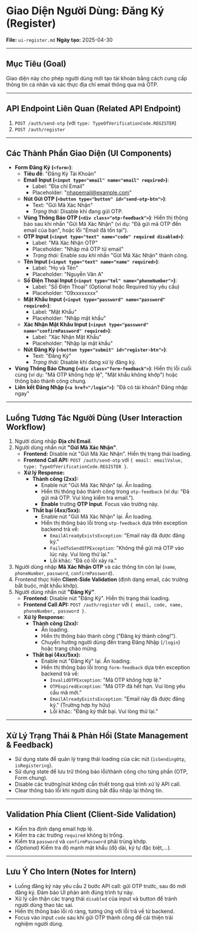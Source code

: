 # Giao Diện Người Dùng: Đăng Ký (Register)

**File:** `ui-register.md`
**Ngày tạo:** 2025-04-30

---

## Mục Tiêu (Goal)

Giao diện này cho phép người dùng mới tạo tài khoản bằng cách cung cấp thông tin cá nhân và xác thực địa chỉ email thông qua mã OTP.

---

## API Endpoint Liên Quan (Related API Endpoint)

1.  `POST /auth/send-otp` (với `type: TypeOfVerificationCode.REGISTER`)
2.  `POST /auth/register`

---

## Các Thành Phần Giao Diện (UI Components)

* **Form Đăng Ký (`<form>`)**:
    * **Tiêu đề**: "Đăng Ký Tài Khoản"
    * **Email Input (`<input type="email" name="email" required>`)**:
        * Label: "Địa chỉ Email"
        * Placeholder: "nhapemail@example.com"
    * **Nút Gửi OTP (`<button type="button" id="send-otp-btn">`)**:
        * Text: "Gửi Mã Xác Nhận"
        * *Trạng thái:* Disable khi đang gửi OTP.
    * **Vùng Thông Báo OTP (`<div class="otp-feedback">`)**: Hiển thị thông báo sau khi nhấn "Gửi Mã Xác Nhận" (ví dụ: "Đã gửi mã OTP đến email của bạn", hoặc lỗi "Email đã tồn tại").
    * **OTP Input (`<input type="text" name="code" required disabled>`)**:
        * Label: "Mã Xác Nhận OTP"
        * Placeholder: "Nhập mã OTP từ email"
        * *Trạng thái:* Enable *sau khi* nhấn "Gửi Mã Xác Nhận" thành công.
    * **Tên Input (`<input type="text" name="name" required>`)**:
        * Label: "Họ và Tên"
        * Placeholder: "Nguyễn Văn A"
    * **Số Điện Thoại Input (`<input type="tel" name="phoneNumber">`)**:
        * Label: "Số Điện Thoại" (Optional hoặc Required tùy yêu cầu)
        * Placeholder: "09xxxxxxxx"
    * **Mật Khẩu Input (`<input type="password" name="password" required>`)**:
        * Label: "Mật Khẩu"
        * Placeholder: "Nhập mật khẩu"
    * **Xác Nhận Mật Khẩu Input (`<input type="password" name="confirmPassword" required>`)**:
        * Label: "Xác Nhận Mật Khẩu"
        * Placeholder: "Nhập lại mật khẩu"
    * **Nút Đăng Ký (`<button type="submit" id="register-btn">`)**:
        * Text: "Đăng Ký"
        * *Trạng thái:* Disable khi đang xử lý đăng ký.
* **Vùng Thông Báo Chung (`<div class="form-feedback">`)**: Hiển thị lỗi cuối cùng (ví dụ: "Mã OTP không hợp lệ", "Mật khẩu không khớp") hoặc thông báo thành công chung.
* **Liên kết Đăng Nhập (`<a href="/login">`)**: "Đã có tài khoản? Đăng nhập ngay"

---

## Luồng Tương Tác Người Dùng (User Interaction Workflow)

1.  Người dùng nhập **Địa chỉ Email**.
2.  Người dùng nhấn nút **"Gửi Mã Xác Nhận"**.
    * **Frontend:** Disable nút "Gửi Mã Xác Nhận". Hiển thị trạng thái loading.
    * **Frontend Call API:** `POST /auth/send-otp` với `{ email: emailValue, type: TypeOfVerificationCode.REGISTER }`.
    * **Xử lý Response:**
        * **Thành công (2xx):**
            * Enable nút "Gửi Mã Xác Nhận" lại. Ẩn loading.
            * Hiển thị thông báo thành công trong `otp-feedback` (ví dụ: "Đã gửi mã OTP. Vui lòng kiểm tra email.").
            * **Enable** trường **OTP Input**. Focus vào trường này.
        * **Thất bại (4xx/5xx):**
            * Enable nút "Gửi Mã Xác Nhận" lại. Ẩn loading.
            * Hiển thị thông báo lỗi trong `otp-feedback` dựa trên exception backend trả về:
                * `EmailAlreadyExistsException`: "Email này đã được đăng ký."
                * `FailedToSendOTPException`: "Không thể gửi mã OTP vào lúc này. Vui lòng thử lại."
                * Lỗi khác: "Đã có lỗi xảy ra."
3.  Người dùng nhập **Mã Xác Nhận OTP** và các thông tin còn lại (`name`, `phoneNumber`, `password`, `confirmPassword`).
4.  Frontend thực hiện **Client-Side Validation** (định dạng email, các trường bắt buộc, mật khẩu khớp).
5.  Người dùng nhấn nút **"Đăng Ký"**.
    * **Frontend:** Disable nút "Đăng Ký". Hiển thị trạng thái loading.
    * **Frontend Call API:** `POST /auth/register` với `{ email, code, name, phoneNumber, password }`.
    * **Xử lý Response:**
        * **Thành công (2xx):**
            * Ẩn loading.
            * Hiển thị thông báo thành công ("Đăng ký thành công!").
            * Chuyển hướng người dùng đến trang Đăng Nhập (`/login`) hoặc trang chào mừng.
        * **Thất bại (4xx/5xx):**
            * Enable nút "Đăng Ký" lại. Ẩn loading.
            * Hiển thị thông báo lỗi trong `form-feedback` dựa trên exception backend trả về:
                * `InvalidOTPException`: "Mã OTP không hợp lệ."
                * `OTPExpiredException`: "Mã OTP đã hết hạn. Vui lòng yêu cầu mã mới."
                * `EmailAlreadyExistsException`: "Email này đã được đăng ký." (Trường hợp hy hữu)
                * Lỗi khác: "Đăng ký thất bại. Vui lòng thử lại."

---

## Xử Lý Trạng Thái & Phản Hồi (State Management & Feedback)

* Sử dụng state để quản lý trạng thái loading của các nút (`isSendingOtp`, `isRegistering`).
* Sử dụng state để lưu trữ thông báo lỗi/thành công cho từng phần (OTP, Form chung).
* Disable các trường/nút không cần thiết trong quá trình xử lý API call.
* Clear thông báo lỗi khi người dùng bắt đầu nhập lại thông tin.

---

## Validation Phía Client (Client-Side Validation)

* Kiểm tra định dạng email hợp lệ.
* Kiểm tra các trường `required` không bị trống.
* Kiểm tra `password` và `confirmPassword` phải trùng khớp.
* *(Optional)* Kiểm tra độ mạnh mật khẩu (độ dài, ký tự đặc biệt,...).

---

## Lưu Ý Cho Intern (Notes for Intern)

* Luồng đăng ký này yêu cầu 2 bước API call: gửi OTP trước, sau đó mới đăng ký. Đảm bảo UI phản ánh đúng trình tự này.
* Xử lý cẩn thận các trạng thái `disabled` của input và button để tránh người dùng thao tác sai.
* Hiển thị thông báo lỗi rõ ràng, tương ứng với lỗi trả về từ backend.
* Focus vào input `code` sau khi gửi OTP thành công để cải thiện trải nghiệm người dùng.